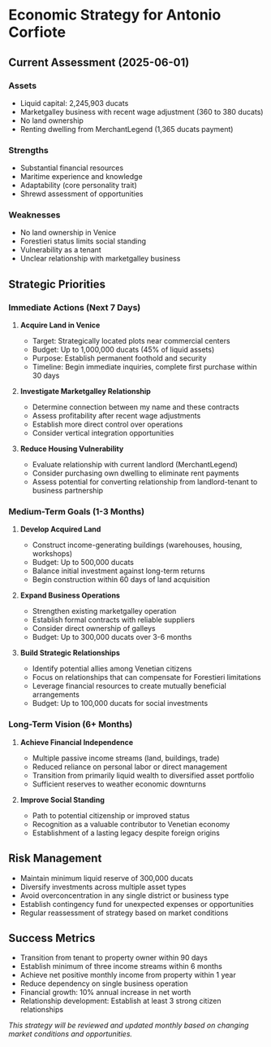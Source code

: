# Economic Strategy for Antonio Corfiote

## Current Assessment (2025-06-01)

### Assets
- Liquid capital: 2,245,903 ducats
- Marketgalley business with recent wage adjustment (360 to 380 ducats)
- No land ownership
- Renting dwelling from MerchantLegend (1,365 ducats payment)

### Strengths
- Substantial financial resources
- Maritime experience and knowledge
- Adaptability (core personality trait)
- Shrewd assessment of opportunities

### Weaknesses
- No land ownership in Venice
- Forestieri status limits social standing
- Vulnerability as a tenant
- Unclear relationship with marketgalley business

## Strategic Priorities

### Immediate Actions (Next 7 Days)
1. **Acquire Land in Venice**
   - Target: Strategically located plots near commercial centers
   - Budget: Up to 1,000,000 ducats (45% of liquid assets)
   - Purpose: Establish permanent foothold and security
   - Timeline: Begin immediate inquiries, complete first purchase within 30 days

2. **Investigate Marketgalley Relationship**
   - Determine connection between my name and these contracts
   - Assess profitability after recent wage adjustments
   - Establish more direct control over operations
   - Consider vertical integration opportunities

3. **Reduce Housing Vulnerability**
   - Evaluate relationship with current landlord (MerchantLegend)
   - Consider purchasing own dwelling to eliminate rent payments
   - Assess potential for converting relationship from landlord-tenant to business partnership

### Medium-Term Goals (1-3 Months)
1. **Develop Acquired Land**
   - Construct income-generating buildings (warehouses, housing, workshops)
   - Budget: Up to 500,000 ducats
   - Balance initial investment against long-term returns
   - Begin construction within 60 days of land acquisition

2. **Expand Business Operations**
   - Strengthen existing marketgalley operation
   - Establish formal contracts with reliable suppliers
   - Consider direct ownership of galleys
   - Budget: Up to 300,000 ducats over 3-6 months

3. **Build Strategic Relationships**
   - Identify potential allies among Venetian citizens
   - Focus on relationships that can compensate for Forestieri limitations
   - Leverage financial resources to create mutually beneficial arrangements
   - Budget: Up to 100,000 ducats for social investments

### Long-Term Vision (6+ Months)
1. **Achieve Financial Independence**
   - Multiple passive income streams (land, buildings, trade)
   - Reduced reliance on personal labor or direct management
   - Transition from primarily liquid wealth to diversified asset portfolio
   - Sufficient reserves to weather economic downturns

2. **Improve Social Standing**
   - Path to potential citizenship or improved status
   - Recognition as a valuable contributor to Venetian economy
   - Establishment of a lasting legacy despite foreign origins

## Risk Management
- Maintain minimum liquid reserve of 300,000 ducats
- Diversify investments across multiple asset types
- Avoid overconcentration in any single district or business type
- Establish contingency fund for unexpected expenses or opportunities
- Regular reassessment of strategy based on market conditions

## Success Metrics
- Transition from tenant to property owner within 90 days
- Establish minimum of three income streams within 6 months
- Achieve net positive monthly income from property within 1 year
- Reduce dependency on single business operation
- Financial growth: 10% annual increase in net worth
- Relationship development: Establish at least 3 strong citizen relationships

*This strategy will be reviewed and updated monthly based on changing market conditions and opportunities.*
